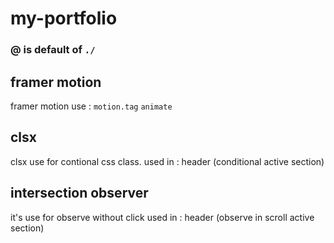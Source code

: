 # my-portfolio

### @ is default of `./`

## framer motion

framer motion use : `motion.tag` `animate`

## clsx

clsx use for contional css class.
used in : header (conditional active section)

## intersection observer

it's use for observe without click
used in : header (observe in scroll active section)

